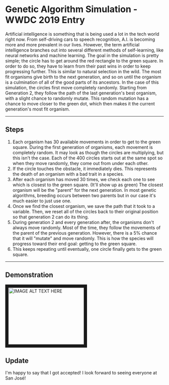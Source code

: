 # Genetic Algorithm Simulation - WWDC 2019 Entry

Artificial intelligence is something that is being used a lot in the tech world right now. From self-driving cars to speech recognition, A.I. is becoming more and more prevalent in our lives. However, the term artificial intelligence branches out into several different methods of self-learning, like neural networks and machine learning. The goal in the simulation is pretty simple; the circle has to get around the red rectangle to the green square. In order to do so, they have to learn from their past wins in order to keep progressing further. This is similar to natural selection in the wild. The most fit organisms give birth to the next generation, and so on until the organism is a culmination of all of the good parts of its ancestors. In the case of this simulation, the circles first move completely randomly. Starting from Generation 2, they follow the path of the last generation's best organism, with a slight chance to randomly mutate. This random mutation has a chance to move closer to the green dot, which then makes it the current generation's most fit organism.

---
## Steps

1. Each organism has 30 available movements in order to get to the green square. During the first generation of organisms, each movement is completely random. It may look as though the circles are multiplying, but this isn't the case. Each of the 400 circles starts out at the same spot so when they move randomly, they come out from under each other.
2. If the circle touches the obstacle, it immediately dies. This represents the death of an organism with a bad trait in a species.
3. After each organism has moved 30 times, we check each one to see which is closest to the green square. (It'll show up as green) The closest organism will be the "parent" for the next generation. In most genetic algorithms, breeding occurs between two parents but in our case it's much easier to just use one.
4. Once we find the closest organism, we save the path that it took to a variable. Then, we reset all of the circles back to their original position so that generation 2 can do its thing.
5. During generation 2 and every generation after, the organisms don't always move randomly. Most of the time, they follow the movements of the parent of the previous generation. However, there is a 5% chance that it will "mutate" and move randomly. This is how the species will progress toward their end goal: getting to the green square.
6. This keeps repeating until eventually, one circle finally gets to the green square.

---
## Demonstration
<a href="http://www.youtube.com/watch?feature=player_embedded&v=5ge6ph0qU5M
" target="_blank"><img src="http://img.youtube.com/vi/5ge6ph0qU5M/0.jpg" 
alt="IMAGE ALT TEXT HERE" width="240" height="180" border="10" /></a>
## Update

I'm happy to say that I got accepted! I look forward to seeing everyone at San José!
